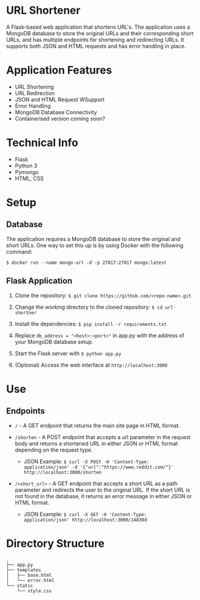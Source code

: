 # URL Shortener
A Flask-based web application that shortens URL's. The application uses a MongoDB database to store the original URLs and their corresponding short URLs, and has multiple endpoints for shortening and redirecting URLs. It supports both JSON and HTML requests and has error handling in place.

# Application Features
- URL Shortening
- URL Redirection
- JSON and HTML Request WSupport
- Error Handling
- MongoDB Database Connectivity
- Containerised version coming soon?

# Technical Info
- Flask
- Python 3 
- Pymongo
- HTML, CSS

# Setup
## Database
The application requires a MongoDB database to store the original and short URLs. 
One way to set this up is by using Docker with the following command:

`$ docker run --name mongo-url -d -p 27017:27017 mongo:latest    `


## Flask Application
1. Clone the repository: `$ git clone https://github.com/<repo-name>.git`

2. Change the working directory to the cloned repository: `$ cd url-shortner`

3. Install the dependencies: `$ pip install -r requirements.txt`

5. Replace `db_address = "<host>:<port>"` in app.py with the address of your MongoDB database setup.

4. Start the Flask server with `$ python app.py`

5. (Optional) Access the web interface at `http://localhost:3000`

# Use
## Endpoints

- `/` - A GET endpoint that returns the main site page in HTML format.

- `/shorten` - A POST endpoint that accepts a url parameter in the request body and returns a shortened URL in either JSON or HTML format depending on the request type.
    - JSON Example: `$ curl -X POST -H 'Content-Type: application/json' -d '{"url":"https://www.reddit.com/"}' http://localhost:3000/shorten`

- `/<short_url>` - A GET endpoint that accepts a short URL as a path parameter and redirects the user to the original URL. If the short URL is not found in the database, it returns an error message in either JSON or HTML format.
    - JSON Example: `$ curl -X GET -H 'Content-Type: application/json' http://localhost:3000/14830d`

# Directory Structure
```
.
├── app.py
├── templates
│   ├── base.html
│   └── error.html
└── static
    └── style.css
```
